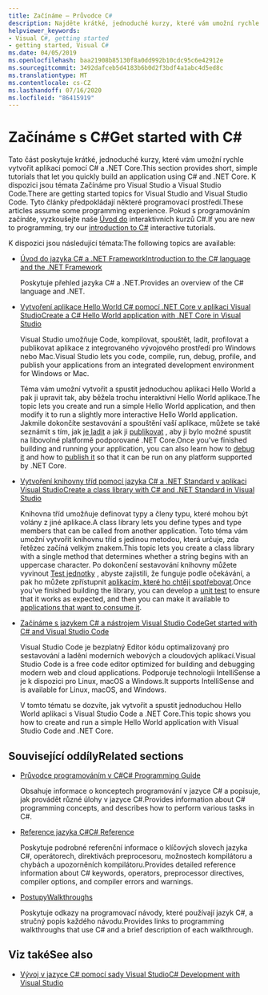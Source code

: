 ```yaml
---
title: Začínáme – Průvodce C#
description: Najděte krátké, jednoduché kurzy, které vám umožní rychle se naučit úvodní koncepty C# a psát aplikace .NET Core.
helpviewer_keywords:
- Visual C#, getting started
- getting started, Visual C#
ms.date: 04/05/2019
ms.openlocfilehash: baa21908b85130f8a0dd992b10cdc95c6e42912e
ms.sourcegitcommit: 3492dafceb5d4183b6b0d2f3bdf4a1abc4d5ed8c
ms.translationtype: MT
ms.contentlocale: cs-CZ
ms.lasthandoff: 07/16/2020
ms.locfileid: "86415919"
---
```

# <a name="get-started-with-c"></a><span data-ttu-id="06fe5-103">Začínáme s C\#</span><span class="sxs-lookup"><span data-stu-id="06fe5-103">Get started with C\#</span></span>

<span data-ttu-id="06fe5-104">Tato část poskytuje krátké, jednoduché kurzy, které vám umožní rychle vytvořit aplikaci pomocí C# a .NET Core.</span><span class="sxs-lookup"><span data-stu-id="06fe5-104">This section provides short, simple tutorials that let you quickly build an application using C# and .NET Core.</span></span> <span data-ttu-id="06fe5-105">K dispozici jsou témata Začínáme pro Visual Studio a Visual Studio Code.</span><span class="sxs-lookup"><span data-stu-id="06fe5-105">There are getting started topics for Visual Studio and Visual Studio Code.</span></span> <span data-ttu-id="06fe5-106">Tyto články předpokládají některé programovací prostředí.</span><span class="sxs-lookup"><span data-stu-id="06fe5-106">These articles assume some programming experience.</span></span> <span data-ttu-id="06fe5-107">Pokud s programováním začínáte, vyzkoušejte naše [Úvod do](../tutorials/intro-to-csharp/index.md) interaktivních kurzů C#.</span><span class="sxs-lookup"><span data-stu-id="06fe5-107">If you are new to programming, try our [introduction to C#](../tutorials/intro-to-csharp/index.md) interactive tutorials.</span></span>

<span data-ttu-id="06fe5-108">K dispozici jsou následující témata:</span><span class="sxs-lookup"><span data-stu-id="06fe5-108">The following topics are available:</span></span>

- [<span data-ttu-id="06fe5-109">Úvod do jazyka C# a .NET Framework</span><span class="sxs-lookup"><span data-stu-id="06fe5-109">Introduction to the C# language and the .NET Framework</span></span>](introduction-to-the-csharp-language-and-the-net-framework.md)

     <span data-ttu-id="06fe5-110">Poskytuje přehled jazyka C# a .NET.</span><span class="sxs-lookup"><span data-stu-id="06fe5-110">Provides an overview of the C# language and .NET.</span></span>

- [<span data-ttu-id="06fe5-111">Vytvoření aplikace Hello World C# pomocí .NET Core v aplikaci Visual Studio</span><span class="sxs-lookup"><span data-stu-id="06fe5-111">Create a C# Hello World application with .NET Core in Visual Studio</span></span>](../../core/tutorials/with-visual-studio.md)

   <span data-ttu-id="06fe5-112">Visual Studio umožňuje Code, kompilovat, spouštět, ladit, profilovat a publikovat aplikace z integrovaného vývojového prostředí pro Windows nebo Mac.</span><span class="sxs-lookup"><span data-stu-id="06fe5-112">Visual Studio lets you code, compile, run, debug, profile, and publish your applications from an integrated development environment for Windows or Mac.</span></span>

   <span data-ttu-id="06fe5-113">Téma vám umožní vytvořit a spustit jednoduchou aplikaci Hello World a pak ji upravit tak, aby běžela trochu interaktivní Hello World aplikace.</span><span class="sxs-lookup"><span data-stu-id="06fe5-113">The topic lets you create and run a simple Hello World application, and then modify it to run a slightly more interactive Hello World application.</span></span> <span data-ttu-id="06fe5-114">Jakmile dokončíte sestavování a spouštění vaší aplikace, můžete se také seznámit s tím, jak [je ladit](../../core/tutorials/debugging-with-visual-studio.md) a jak ji [publikovat](../../core/tutorials/publishing-with-visual-studio.md) , aby ji bylo možné spustit na libovolné platformě podporované .NET Core.</span><span class="sxs-lookup"><span data-stu-id="06fe5-114">Once you've finished building and running your application, you can also learn how to [debug it](../../core/tutorials/debugging-with-visual-studio.md) and how to [publish it](../../core/tutorials/publishing-with-visual-studio.md) so that it can be run on any platform supported by .NET Core.</span></span>

- [<span data-ttu-id="06fe5-115">Vytvoření knihovny tříd pomocí jazyka C# a .NET Standard v aplikaci Visual Studio</span><span class="sxs-lookup"><span data-stu-id="06fe5-115">Create a class library with C# and .NET Standard in Visual Studio</span></span>](../../core/tutorials/library-with-visual-studio.md)

   <span data-ttu-id="06fe5-116">Knihovna tříd umožňuje definovat typy a členy typu, které mohou být volány z jiné aplikace.</span><span class="sxs-lookup"><span data-stu-id="06fe5-116">A class library lets you define types and type members that can be called from another application.</span></span> <span data-ttu-id="06fe5-117">Toto téma vám umožní vytvořit knihovnu tříd s jedinou metodou, která určuje, zda řetězec začíná velkým znakem.</span><span class="sxs-lookup"><span data-stu-id="06fe5-117">This topic lets you create a class library with a single method that determines whether a string begins with an uppercase character.</span></span> <span data-ttu-id="06fe5-118">Po dokončení sestavování knihovny můžete vyvinout [Test jednotky](../../core/tutorials/testing-library-with-visual-studio.md) , abyste zajistili, že funguje podle očekávání, a pak ho můžete zpřístupnit [aplikacím, které ho chtějí spotřebovat](/nuget/quickstart/install-and-use-a-package-in-visual-studio).</span><span class="sxs-lookup"><span data-stu-id="06fe5-118">Once you've finished building the library, you can develop a [unit test](../../core/tutorials/testing-library-with-visual-studio.md) to ensure that it works as expected, and then you can make it available to [applications that want to consume it](/nuget/quickstart/install-and-use-a-package-in-visual-studio).</span></span>

- [<span data-ttu-id="06fe5-119">Začínáme s jazykem C# a nástrojem Visual Studio Code</span><span class="sxs-lookup"><span data-stu-id="06fe5-119">Get started with C# and Visual Studio Code</span></span>](../../core/tutorials/with-visual-studio-code.md)

   <span data-ttu-id="06fe5-120">Visual Studio Code je bezplatný Editor kódu optimalizovaný pro sestavování a ladění moderních webových a cloudových aplikací.</span><span class="sxs-lookup"><span data-stu-id="06fe5-120">Visual Studio Code is a free code editor optimized for building and debugging modern web and cloud applications.</span></span> <span data-ttu-id="06fe5-121">Podporuje technologii IntelliSense a je k dispozici pro Linux, macOS a Windows.</span><span class="sxs-lookup"><span data-stu-id="06fe5-121">It supports IntelliSense and is available for Linux, macOS, and Windows.</span></span>

   <span data-ttu-id="06fe5-122">V tomto tématu se dozvíte, jak vytvořit a spustit jednoduchou Hello World aplikaci s Visual Studio Code a .NET Core.</span><span class="sxs-lookup"><span data-stu-id="06fe5-122">This topic shows you how to create and run a simple Hello World application with Visual Studio Code and .NET Core.</span></span>

## <a name="related-sections"></a><span data-ttu-id="06fe5-123">Související oddíly</span><span class="sxs-lookup"><span data-stu-id="06fe5-123">Related sections</span></span>

- [<span data-ttu-id="06fe5-124">Průvodce programováním v C#</span><span class="sxs-lookup"><span data-stu-id="06fe5-124">C# Programming Guide</span></span>](../programming-guide/index.md)

    <span data-ttu-id="06fe5-125">Obsahuje informace o konceptech programování v jazyce C# a popisuje, jak provádět různé úlohy v jazyce C#.</span><span class="sxs-lookup"><span data-stu-id="06fe5-125">Provides information about C# programming concepts, and describes how to perform various tasks in C#.</span></span>

- [<span data-ttu-id="06fe5-126">Reference jazyka C#</span><span class="sxs-lookup"><span data-stu-id="06fe5-126">C# Reference</span></span>](../language-reference/index.md)

    <span data-ttu-id="06fe5-127">Poskytuje podrobné referenční informace o klíčových slovech jazyka C#, operátorech, direktivách preprocesoru, možnostech kompilátoru a chybách a upozorněních kompilátoru.</span><span class="sxs-lookup"><span data-stu-id="06fe5-127">Provides detailed reference information about C# keywords, operators, preprocessor directives, compiler options, and compiler errors and warnings.</span></span>

- [<span data-ttu-id="06fe5-128">Postupy</span><span class="sxs-lookup"><span data-stu-id="06fe5-128">Walkthroughs</span></span>](../walkthroughs.md)

    <span data-ttu-id="06fe5-129">Poskytuje odkazy na programovací návody, které používají jazyk C#, a stručný popis každého návodu.</span><span class="sxs-lookup"><span data-stu-id="06fe5-129">Provides links to programming walkthroughs that use C# and a brief description of each walkthrough.</span></span>

## <a name="see-also"></a><span data-ttu-id="06fe5-130">Viz také</span><span class="sxs-lookup"><span data-stu-id="06fe5-130">See also</span></span>

- [<span data-ttu-id="06fe5-131">Vývoj v jazyce C# pomocí sady Visual Studio</span><span class="sxs-lookup"><span data-stu-id="06fe5-131">C# Development with Visual Studio</span></span>](/visualstudio/get-started/csharp/)
